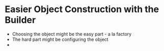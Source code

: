 # Easier Object Construction with the Builder

* Choosing the object might be the easy part - a la factory
* The hard part might be configuring the object
*
